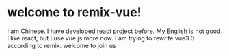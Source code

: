 # welcome to remix-vue!

I am Chinese. I have developed react project before. My English is not good. I like react, but I use vue.js more now. I am trying to rewrite vue3.0 according to remix. welcome to join us